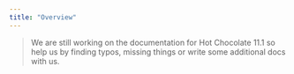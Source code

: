 ```yaml
---
title: "Overview"
---
```


> We are still working on the documentation for Hot Chocolate 11.1 so help us by finding typos, missing things or write some additional docs with us.

<!-- In GraphQL, there are three root types from which only the Query type has to be defined. Root types provide the entry points that lets us fetch data, mutate data, or subscribe to events. Root types themselves are object types and are commonly referred to as operations. -->
